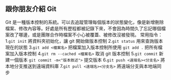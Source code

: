 ## 跟你朋友介紹 Git

Git 是一種版本控制的系統。可以去追蹤管理每個版本的狀態變化，像是新增刪除檔案、修改內容等。好處是所有歷程都被記錄下來，不會因為時間久了忘記哪個檔案改了哪邊，或是團隊合作時檔案不小心被覆蓋、被修改沒被發現。
常用指令：
1.`git init` 將資料夾初始化，讓 git 開始做版本控制
2.`git status` 用來查詢版本現在的狀態
3.`git add <檔案名>` 把檔案加入版本控制所使用
   `git add .` 把所有檔案加入版本控制
4.`git rm --cached <檔案名>`  取消 git 版本控制
5.`git commit` 新建一個版本
   `git commit -m<"版本敘述">` 提交版本
6.`git push <遠端名><分支名>` 將本地分支推送到遠端資料庫
7.`git pull <遠端名><分支名>` 將遠端分支與本地端同步